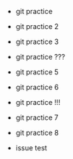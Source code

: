 - git practice

- git practice 2

- git practice 3

- git practice ???

- git practice 5

- git practice 6

- git practice !!!

- git practice 7

- git practice 8

- issue test
